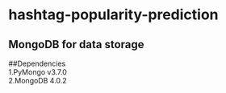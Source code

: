 # hashtag-popularity-prediction

## MongoDB for data storage

##Dependencies  
1.PyMongo v3.7.0  
2.MongoDB 4.0.2  
